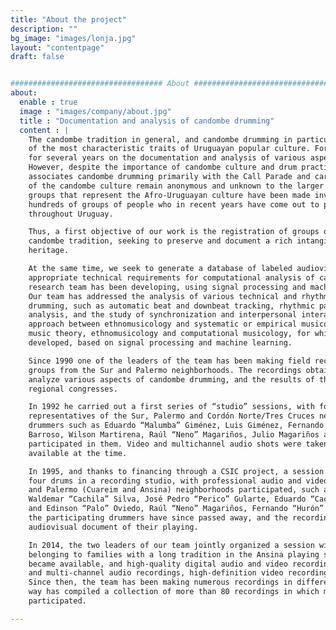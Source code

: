 ```yaml
---
title: "About the project"
description: ""
bg_image: "images/lonja.jpg"
layout: "contentpage"
draft: false


################################## About #####################################
about:
  enable : true
  image : "images/company/about.jpg"
  title : "Documentation and analysis of candombe drumming"
  content : |
    The candombe tradition in general, and candombe drumming in particular, is widely recognized as one
    of the most characteristic traits of Uruguayan popular culture. For this reason, we have been working
    for several years on the documentation and analysis of various aspects of candombe drumming.
    However, despite the importance of candombe culture and drum practice, most of Uruguayan society
    associates candombe drumming primarily with the Call Parade and carnival comparsas. The referents
    of the candombe culture remain anonymous and unknown to the larger society, and the few remaining
    groups that represent the Afro-Uruguayan culture have been made invisible, undifferentiated from the
    hundreds of groups of people who in recent years have come out to play the candombe drums
    throughout Uruguay.

    Thus, a first objective of our work is the registration of groups of drummers that are referents of the
    candombe tradition, seeking to preserve and document a rich intangible and ephemeral cultural
    heritage.

    At the same time, we seek to generate a database of labeled audiovisual records that meets the
    appropriate technical requirements for computational analysis of candombe drumming, a task that our
    research team has been developing, using signal processing and machine learning techniques.
    Our team has addressed the analysis of various technical and rhythmic aspects of candombe
    drumming, such as automatic beat and downbeat tracking, rhythmic pattern classification, microtiming
    analysis, and the study of synchronization and interpersonal interaction. To do that, an intermediate
    approach between ethnomusicology and systematic or empirical musicology has been used, based on
    music theory, ethnomusicology and computational musicology, for which own tools have been
    developed, based on signal processing and machine learning.

    Since 1990 one of the leaders of the team has been making field recordings of traditional candombe
    groups from the Sur and Palermo neighborhoods. The recordings obtained at that time were used to
    analyze various aspects of candombe drumming, and the results of the research were presented at
    regional congresses.

    In 1992 he carried out a first series of “studio” sessions, with four ensembles of four drums,
    representatives of the Sur, Palermo and Cordón Norte/Tres Cruces neighborhoods. Outstanding
    drummers such as Eduardo “Malumba” Giménez, Luis Giménez, Fernando “Lobo” Núñez, Mariano
    Barroso, Wilson Martirena, Raúl “Neno” Magariños, Julio Magariños and Luis “Mocambo” Quiroz
    participated in them. Video and multichannel audio shots were taken, with domestic equipment
    available at the time.

    In 1995, and thanks to financing through a CSIC project, a session was held with three ensembles of
    four drums in a recording studio, with professional audio and video equipment. Referents from the Sur
    and Palermo (Cuareim and Ansina) neighborhoods participated, such as brothers Juan, Raúl and
    Waldemar “Cachila” Silva, José Pedro “Perico” Gularte, Eduardo “Cacho” Giménez, brothers Gustavo
    and Edinson “Palo” Oviedo, Raúl “Neno” Magariños, Fernando “Hurón” Silva and Sergio Ortuño. Several of
    the participating drummers have since passed away, and the recordings made then are the only
    audiovisual document of their playing.

    In 2014, the two leaders of our team jointly organized a session with five prominent drummers, all
    belonging to families with a long tradition in the Ansina playing style. State-of-the-art technology
    became available, and high-quality digital audio and video recordings were realized, including stereo
    and multi-channel audio recordings, high-definition video recordings, and high-speed video.
    Since then, the team has been making numerous recordings in different circumstances, and in this
    way has compiled a collection of more than 80 recordings in which more than 60 performers have
    participated.

---
```


